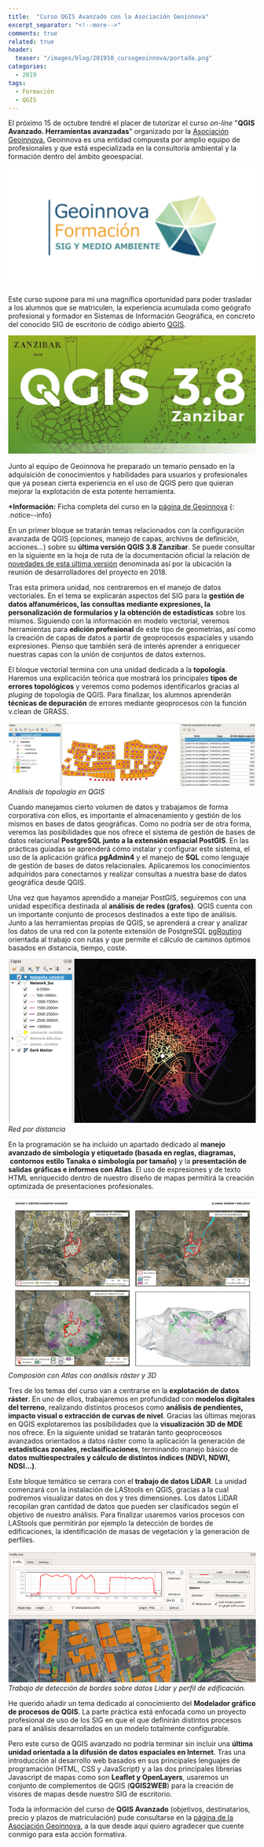 ```yaml
---
title:  "Curso QGIS Avanzado con la Asociación Geoinnova"
excerpt_separator: "<!--more-->"
comments: true
related: true
header:
  teaser: "/images/blog/201910_cursogeoinnova/portada.png" 
categories: 
  - 2019
tags:
  - Formación
  - QGIS
---
```



El próximo 15 de octubre tendré el placer de tutorizar el curso *on-line* "**QGIS Avanzado. Herramientas avanzadas**" organizado por la [Asociación Geoinnova.](https://geoinnova.org/) Geoinnova es una entidad compuesta por amplio equipo de profesionales y que está especializada en la consultoría ambiental y la formación dentro del ámbito geoespacial.

![html](/images/blog/201910_cursogeoinnova/GEOINNOVA.png)

Este curso supone para mi una magnífica oportunidad para poder trasladar a los alumnos que se matriculen, la experiencia acumulada como geógrafo profesional y formador en Sistemas de Información Geográfica, en concreto del conocido SIG de escritorio de código abierto [QGIS](https://www.qgis.org/es/site/).

![QGIS 3.8](/images/blog/201910_cursogeoinnova/qgis318.png)

Junto al equipo de Geoinnova he preparado un temario pensado en la adquisición de conocimientos y habilidades para usuarios y profesionales que ya posean cierta experiencia en el uso de QGIS pero que quieran mejorar la explotación de esta potente herramienta.

**+Información:** Ficha completa del curso en la [página de Geoinnova](https://geoinnova.org/cursos/curso-qgis-avanzado-online-certificado/)
{: .notice--info}

En un primer bloque se tratarán temas relacionados con la configuración avanzada de QGIS (opciones, manejo de capas, archivos de definición, acciones...) sobre su **última versión QGIS 3.8 Zanzibar**. Se puede consultar en la siguiente en la hoja de ruta de la documentación oficial la relación de [novedades de esta última versión](http://changelog.qgis.org/en/qgis/version/3.8/) denominada así por la ubicación la reunión de desarrolladores del proyecto en 2018.

Tras esta primera unidad, nos centraremos en el manejo de datos vectoriales. En el tema se explicarán aspectos del SIG para la **gestión de datos alfanuméricos, las consultas mediante expresiones, la personalización de formularios y la obtención de estadísticas** sobre los mismos. Siguiendo con la información en modelo vectorial, veremos herramientas para **edición profesional** de este tipo de geometrías, así como la creación de capas de datos a partir de geoprocesos espaciales y usando expresiones. Pienso que también será de interés aprender a enriquecer nuestras capas con la unión de conjuntos de datos externos. 

El bloque vectorial termina con una unidad dedicada a la **topología**. Haremos una explicación teórica que mostrará los principales **tipos de errores topológicos** y veremos como podemos identificarlos gracias al *pluging* de topología de QGIS. Para finalizar, los alumnos aprenderán **técnicas de depuración** de errores mediante geoprocesos con la función v.clean de GRASS.

![Topología](/images/blog/201910_cursogeoinnova/topologia.png)
*Análisis de topología en QGIS*

Cuando manejamos cierto volumen de datos y trabajamos de forma corporativa con ellos, es importante el almacenamiento y gestión de los mismos en bases de datos geográficas. Como no podría ser de otra forma, veremos las posibilidades que nos ofrece el sistema de gestión de bases de datos relacional **PostgreSQL junto a la extensión espacial PostGIS**. En las prácticas guiadas se aprenderá cómo instalar y configurar este sistema, el uso de la aplicación gráfica **pgAdmin4** y el manejo de **SQL** como lenguaje de gestión de bases de datos relacionales. Aplicaremos los conocimientos adquiridos para conectarnos y realizar consultas a nuestra base de datos geográfica desde QGIS.

Una vez que hayamos aprendido a manejar PostGIS, seguiremos con una unidad específica destinada al **análisis de redes (grafos)**. QGIS cuenta con un importante conjunto de procesos destinados a este tipo de análisis. Junto a las herramientas propias de QGIS, se aprenderá a crear y analizar los datos de una red con la potente extensión de PostgreSQL [pgRouting](https://pgrouting.org) orientada al trabajo con rutas y que permite el cálculo de caminos óptimos basados en distancia, tiempo, coste.

![red](/images/blog/201910_cursogeoinnova/red.png)
*Red por distancia*

En la programación se ha incluido un apartado dedicado al **manejo avanzado de simbología y etiquetado (basada en reglas, diagramas,  contornos estilo Tanaka o simbología por tamaño)** y la **presentación de salidas gráficas e informes con  Atlas**. El uso de expresiones y de texto HTML enriquecido dentro de nuestro diseño de mapas permitirá la creación optimizada de presentaciones profesionales.

![atlas](/images/blog/201910_cursogeoinnova/atlas.png)
*Composión con Atlas con análisis ráster y 3D*

Tres de los temas del curso van a centrarse en la **explotación de datos ráster**. En uno de ellos, trabajaremos en profundidad con **modelos digitales del terreno**, realizando distintos procesos como **análisis de pendientes, impacto visual o extracción de curvas de nivel**. Gracias las últimas mejoras en QGIS explotaremos las posibilidades que la **visualización 3D de MDE** nos ofrece. En la siguiente unidad se tratarán tanto geoproceosos avanzados orientados a datos ráster como la aplicación la generación de **estadísticas zonales, reclasificaciones**, terminando manejo básico de **datos multiespectrales y cálculo de distintos índices (NDVI, NDWI, NDSI...)**. 

Este bloque temático se cerrara con el **trabajo de datos LiDAR**. La unidad comenzará con la instalación de LAStools en QGIS, gracias a la cual podremos visualizar datos en dos y tres dimensiones. Los datos LiDAR recopilan gran cantidad de datos que pueden ser clasificados según el objetivo de nuestro análisis. Para finalizar usaremos varios procesos con LAStools que permitirán por ejemplo la detección de bordes de edificaciones, la identificación de masas de vegetación y la generación de perfiles.

![lidar](/images/blog/201910_cursogeoinnova/lidar.png)
*Trabajo de detección de bordes sobre datos Lidar y perfil de edificación.*

He querido añadir un tema dedicado al conocimiento del **Modelador gráfico de procesos de QGIS**. La parte práctica está enfocada como un proyecto profesional de uso de los SIG en que el que definirán distintos procesos para el análisis desarrollados en un modelo totalmente configurable.

Pero este curso de QGIS avanzado no podría terminar sin incluir una **última unidad orientada a la difusión de datos espaciales en Internet**. Tras una introducción al desarrollo web basados en sus principales lenguajes de programación (HTML, CSS y JavaScript) y a las dos principales librerías Javascript de mapas como son **Leaflet y OpenLayers**, usaremos un conjunto de complementos de QGIS (**QGIS2WEB**) para la creación de visores de mapas desde nuestro SIG de escritorio.

Toda la información del curso de **QGIS Avanzado** (objetivos, destinatarios, precio y plazos de matriculación) pude consultarse en la [página de la Asociación Geoinnova](https://geoinnova.org/cursos/curso-qgis-avanzado-online-certificado/), a la que desde aquí quiero agradecer que cuente conmigo para esta acción formativa.

